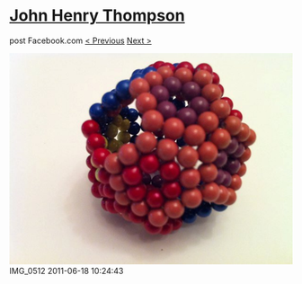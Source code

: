# [John Henry Thompson](../README.md)
post Facebook.com
[< Previous](2011-06-18-7.md) [Next >](2011-06-18-9.md)

[![](../media/2011-06-18/Magnetic-Balls-IMG_0512.jpg)](../README.md)
IMG_0512
2011-06-18 10:24:43